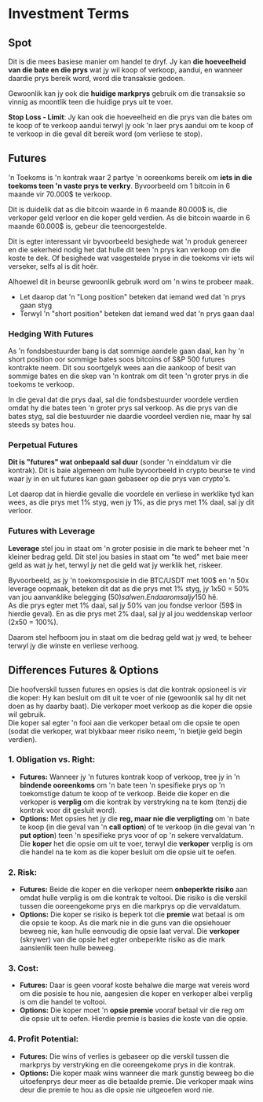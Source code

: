 # Investment Terms

## Spot

Dit is die mees basiese manier om handel te dryf. Jy kan **die hoeveelheid van die bate en die prys** wat jy wil koop of verkoop, aandui, en wanneer daardie prys bereik word, word die transaksie gedoen.

Gewoonlik kan jy ook die **huidige markprys** gebruik om die transaksie so vinnig as moontlik teen die huidige prys uit te voer.

**Stop Loss - Limit**: Jy kan ook die hoeveelheid en die prys van die bates om te koop of te verkoop aandui terwyl jy ook 'n laer prys aandui om te koop of te verkoop in die geval dit bereik word (om verliese te stop).

## Futures

'n Toekoms is 'n kontrak waar 2 partye 'n ooreenkoms bereik om **iets in die toekoms teen 'n vaste prys te verkry**. Byvoorbeeld om 1 bitcoin in 6 maande vir 70.000$ te verkoop.

Dit is duidelik dat as die bitcoin waarde in 6 maande 80.000$ is, die verkoper geld verloor en die koper geld verdien. As die bitcoin waarde in 6 maande 60.000$ is, gebeur die teenoorgestelde.

Dit is egter interessant vir byvoorbeeld besighede wat 'n produk genereer en die sekerheid nodig het dat hulle dit teen 'n prys kan verkoop om die koste te dek. Of besighede wat vasgestelde pryse in die toekoms vir iets wil verseker, selfs al is dit hoër.

Alhoewel dit in beurse gewoonlik gebruik word om 'n wins te probeer maak.

* Let daarop dat 'n "Long position" beteken dat iemand wed dat 'n prys gaan styg
* Terwyl 'n "short position" beteken dat iemand wed dat 'n prys gaan daal

### Hedging With Futures <a href="#mntl-sc-block_7-0" id="mntl-sc-block_7-0"></a>

As 'n fondsbestuurder bang is dat sommige aandele gaan daal, kan hy 'n short position oor sommige bates soos bitcoins of S&P 500 futures kontrakte neem. Dit sou soortgelyk wees aan die aankoop of besit van sommige bates en die skep van 'n kontrak om dit teen 'n groter prys in die toekoms te verkoop.&#x20;

In die geval dat die prys daal, sal die fondsbestuurder voordele verdien omdat hy die bates teen 'n groter prys sal verkoop. As die prys van die bates styg, sal die bestuurder nie daardie voordeel verdien nie, maar hy sal steeds sy bates hou.

### Perpetual Futures

**Dit is "futures" wat onbepaald sal duur** (sonder 'n einddatum vir die kontrak). Dit is baie algemeen om hulle byvoorbeeld in crypto beurse te vind waar jy in en uit futures kan gaan gebaseer op die prys van crypto's.

Let daarop dat in hierdie gevalle die voordele en verliese in werklike tyd kan wees, as die prys met 1% styg, wen jy 1%, as die prys met 1% daal, sal jy dit verloor.

### Futures with Leverage

**Leverage** stel jou in staat om 'n groter posisie in die mark te beheer met 'n kleiner bedrag geld. Dit stel jou basies in staat om "te wed" met baie meer geld as wat jy het, terwyl jy net die geld wat jy werklik het, riskeer.

Byvoorbeeld, as jy 'n toekomsposisie in die BTC/USDT met 100$ en 'n 50x leverage oopmaak, beteken dit dat as die prys met 1% styg, jy 1x50 = 50% van jou aanvanklike belegging (50$) sal wen. En daarom sal jy 150$ hê.\
As die prys egter met 1% daal, sal jy 50% van jou fondse verloor (59$ in hierdie geval). En as die prys met 2% daal, sal jy al jou weddenskap verloor (2x50 = 100%).

Daarom stel hefboom jou in staat om die bedrag geld wat jy wed, te beheer terwyl jy die winste en verliese verhoog.

## Differences Futures & Options

Die hoofverskil tussen futures en opsies is dat die kontrak opsioneel is vir die koper: Hy kan besluit om dit uit te voer of nie (gewoonlik sal hy dit net doen as hy daarby baat). Die verkoper moet verkoop as die koper die opsie wil gebruik.\
Die koper sal egter 'n fooi aan die verkoper betaal om die opsie te open (sodat die verkoper, wat blykbaar meer risiko neem, 'n bietjie geld begin verdien).

### 1. **Obligation vs. Right:**

* **Futures:** Wanneer jy 'n futures kontrak koop of verkoop, tree jy in 'n **bindende ooreenkoms** om 'n bate teen 'n spesifieke prys op 'n toekomstige datum te koop of te verkoop. Beide die koper en die verkoper is **verplig** om die kontrak by verstryking na te kom (tenzij die kontrak voor dit gesluit word).
* **Options:** Met opsies het jy die **reg, maar nie die verpligting** om 'n bate te koop (in die geval van 'n **call option**) of te verkoop (in die geval van 'n **put option**) teen 'n spesifieke prys voor of op 'n sekere vervaldatum. Die **koper** het die opsie om uit te voer, terwyl die **verkoper** verplig is om die handel na te kom as die koper besluit om die opsie uit te oefen.

### 2. **Risk:**

* **Futures:** Beide die koper en die verkoper neem **onbeperkte risiko** aan omdat hulle verplig is om die kontrak te voltooi. Die risiko is die verskil tussen die ooreengekome prys en die markprys op die vervaldatum.
* **Options:** Die koper se risiko is beperk tot die **premie** wat betaal is om die opsie te koop. As die mark nie in die guns van die opsiehouer beweeg nie, kan hulle eenvoudig die opsie laat verval. Die **verkoper** (skrywer) van die opsie het egter onbeperkte risiko as die mark aansienlik teen hulle beweeg.

### 3. **Cost:**

* **Futures:** Daar is geen vooraf koste behalwe die marge wat vereis word om die posisie te hou nie, aangesien die koper en verkoper albei verplig is om die handel te voltooi.
* **Options:** Die koper moet 'n **opsie premie** vooraf betaal vir die reg om die opsie uit te oefen. Hierdie premie is basies die koste van die opsie.

### 4. **Profit Potential:**

* **Futures:** Die wins of verlies is gebaseer op die verskil tussen die markprys by verstryking en die ooreengekome prys in die kontrak.
* **Options:** Die koper maak wins wanneer die mark gunstig beweeg bo die uitoefenprys deur meer as die betaalde premie. Die verkoper maak wins deur die premie te hou as die opsie nie uitgeoefen word nie.
